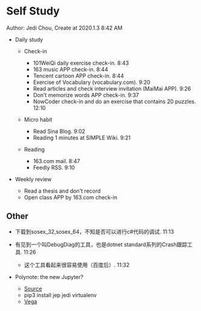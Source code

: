 # Self Study

Author: Jedi Chou, Create at 2020.1.3 8:42 AM

* Daily study
  * Check-in
    * 101WeiQi daily exercise check-in. 8:43
    * 163 music APP check-in. 8:44
    * Tencent cartoon APP check-in. 8:44
    * Exercise of Vocabulary (vocabulary.com). 9:20
    * Read articles and check interview invitation (MaiMai APP). 9:26
    * Don't memorize words APP check-in. 9:37
    * NowCoder check-in and do an exercise that contains 20 puzzles. 12:10

  * Micro habit
    * Read Sina Blog. 9:02
    * Reading 1 minutes at SIMPLE Wiki. 9:21

  * Reading
    * 163.com mail. 8:47
    * Feedly RSS. 9:10

* Weekly review
  * Read a thesis and don't record
  * Open class APP by 163.com check-in

## Other

* 下载到sosex_32,sosex_64，不知是否可以进行c#代码的调试. 11:13
* 有见到一个叫DebugDiag的工具，也是dotnet standard系列的Crash跟踪工具. 11:26
  * 这个工具看起来很容易使用（百度后）. 11:32

* Polynote: the new Jupyter?
  * [Source](https://polynote.org/)
  * pip3 install jep jedi virtualenv
  * [Vega](https://vega.github.io/vega/)
